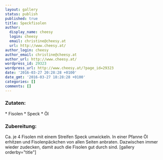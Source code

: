 ```yaml
---
layout: gallery
status: publish
published: true
title: Speckfisolen
author:
  display_name: cheesy
  login: cheesy
  email: christine@cheesy.at
  url: http://www.cheesy.at/
author_login: cheesy
author_email: christine@cheesy.at
author_url: http://www.cheesy.at/
wordpress_id: 29323
wordpress_url: http://www.cheesy.at/?page_id=29323
date: '2016-03-27 20:28:28 +0100'
date_gmt: '2016-03-27 18:28:28 +0100'
categories: []
comments: []
---
```

### Zutaten:
\* Fisolen
\* Speck
\* Öl
### Zubereitung:
Ca. je 4 Fisolen mit einem Streifen Speck umwickeln. In einer Pfanne Öl erhitzen und Fisolenpäckchen von allen Seiten anbraten. Dazwischen immer wieder zudecken, damit auch die Fisolen gut durch sind.
[gallery orderby="title"]
